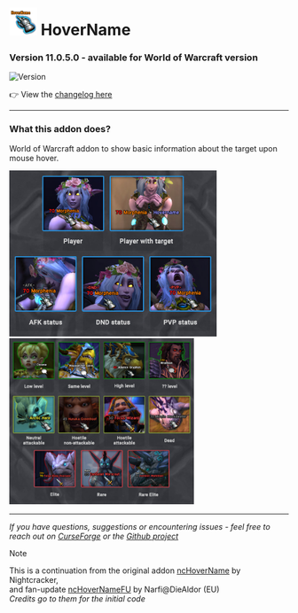 # <img src="/media/hovername-icon.png" width="50" height="50"> HoverName


### Version 11.0.5.0 - available for World of Warcraft version
![Version](https://img.shields.io/badge/version-11.0.5)

👉 View the [changelog here](./CHANGELOG.md)

---

### What this addon does?
World of Warcraft addon to show basic information about the target upon mouse hover.

<img src="/media/hovername-player.jpg" height="300"> <img src="/media/hovername-npcs.jpg" height="300">

---

_If you have questions, suggestions or encountering issues - feel free to reach out on [CurseForge](https://www.curseforge.com/wow/addons/hovername) or the [Github project](https://github.com/MorphieBlossom/wow-hovername)_

> [!NOTE]
> This is a continuation from the original addon [ncHoverName](https://www.wowinterface.com/downloads/info16012-ncHoverName.html) by Nightcracker,  
> and fan-update [ncHoverNameFU](https://www.wowinterface.com/downloads/info24902-ncHoverNameFU.html#info) by Narfi@DieAldor (EU)  
> _Credits go to them for the initial code_
